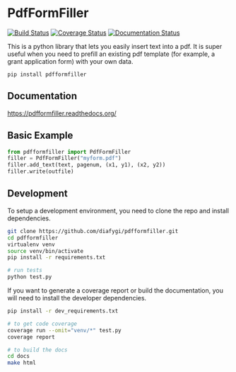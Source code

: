 # PdfFormFiller

[![Build Status](https://travis-ci.org/diafygi/pdfformfiller.svg?branch=master)](https://travis-ci.org/diafygi/pdfformfiller)
[![Coverage Status](https://coveralls.io/repos/github/diafygi/pdfformfiller/badge.svg?branch=master)](https://coveralls.io/github/diafygi/pdfformfiller?branch=master)
[![Documentation Status](https://readthedocs.org/projects/pdfformfiller/badge/?version=latest)](http://pdfformfiller.readthedocs.org/en/latest/?badge=latest)

This is a python library that lets you easily insert text into a pdf. It is
super useful when you need to prefill an existing pdf template (for example, a
grant application form) with your own data.

```
pip install pdfformfiller
```

## Documentation

https://pdfformfiller.readthedocs.org/

## Basic Example

```py
from pdfformfiller import PdfFormFiller
filler = PdfFormFiller("myform.pdf")
filler.add_text(text, pagenum, (x1, y1), (x2, y2))
filler.write(outfile)
```

## Development

To setup a development environment, you need to clone the repo and install
dependencies.

```sh
git clone https://github.com/diafygi/pdfformfiller.git
cd pdfformfiller
virtualenv venv
source venv/bin/activate
pip install -r requirements.txt

# run tests
python test.py
```

If you want to generate a coverage report or build the documentation, you will
need to install the developer dependencies.

```sh
pip install -r dev_requirements.txt

# to get code coverage
coverage run --omit="venv/*" test.py
coverage report

# to build the docs
cd docs
make html
```

